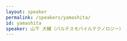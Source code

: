 ```yaml
---
layout: speaker
permalink: /speakers/yamashita/
id: yamashita
speaker: 山下 大輔（バルテスモバイルテクノロジー）
---
```

